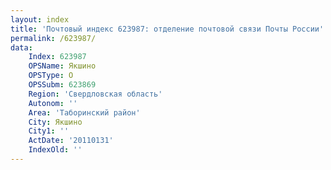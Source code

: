```yaml
---
layout: index
title: 'Почтовый индекс 623987: отделение почтовой связи Почты России'
permalink: /623987/
data:
    Index: 623987
    OPSName: Якшино
    OPSType: О
    OPSSubm: 623869
    Region: 'Свердловская область'
    Autonom: ''
    Area: 'Таборинский район'
    City: Якшино
    City1: ''
    ActDate: '20110131'
    IndexOld: ''
---
```

